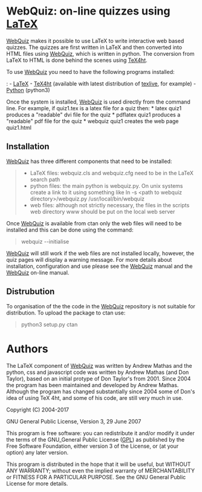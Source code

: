 WebQuiz: on-line quizzes using [LaTeX](https://www.latex-project.org/)
=======================================================================

[WebQuiz](https://bitbucket.org/AndrewsBucket/webquiz) makes it
possible to use LaTeX to write interactive web based quizzes. The
quizzes are first written in LaTeX and then converted into HTML files
using [WebQuiz](https://bitbucket.org/AndrewsBucket/webquiz), which is
written in python. The conversion from LaTeX to HTML is done behind the
scenes using [TeX4ht](http://www.tug.org/tex4ht/).

To use [WebQuiz](https://bitbucket.org/AndrewsBucket/webquiz) you need to have the following programs installed:

:   -   [LaTeX](https://www.latex-project.org/)
    -   [TeX4ht](http://www.tug.org/tex4ht/) (available with latest
        distribution of [texlive](https://www.tug.org/texlive/), for
        example)
    -   [Python](https://www.python.org) (python3)

Once the system is installed,
[WebQuiz](https://bitbucket.org/AndrewsBucket/webquiz) is used
directly from the command line. For example, if quiz1.tex is a latex
file for a quiz then: \* latex quiz1 produces a "readable" dvi file for
the quiz \* pdflatex quiz1 produces a "readable" pdf file for the quiz
\* webquiz quiz1 creates the web page quiz1.html

Installation
------------

[WebQuiz](https://bitbucket.org/AndrewsBucket/webquiz) has three
different components that need to be installed:

> -   LaTeX files: webquiz.cls and webquiz.cfg need to be in the LaTeX
>     search path
> -   python files: the main python is webquiz.py. On unix systems
>     create a link to it using something like ln -s &lt;path to
>     webquiz directory&gt;/webquiz.py /usr/local/bin/webquiz
> -   web files: although not strictly necessary, the files in the
>     scripts web directory www should be put on the local web server

Once [WebQuiz](https://bitbucket.org/AndrewsBucket/webquiz) is
available from ctan only the web files will need to be installed and
this can be done using the command:

> webquiz --initialise

[WebQuiz](https://bitbucket.org/AndrewsBucket/webquiz) will still work
if the web files are not installed locally, however, the quiz pages will
display a warning message. For more details about installation,
configuration and use please see the
[WebQuiz](https://bitbucket.org/AndrewsBucket/webquiz) manual and the
[WebQuiz](https://bitbucket.org/AndrewsBucket/webquiz) on-line manual.

Distrubution
------------

To organisation of the the code in the
[WebQuiz](https://bitbucket.org/AndrewsBucket/webquiz) repository is
not suitable for distribution. To upload the package to ctan use:

> python3 setup.py ctan

Authors
=======

The LaTeX component of
[WebQuiz](https://bitbucket.org/AndrewsBucket/webquiz) was written by
Andrew Mathas and the python, css and javascript code was written by
Andrew Mathas (and Don Taylor), based on an initial protype of Don
Taylor's from 2001. Since 2004 the program has been maintained and
developed by Andrew Mathas. Although the program has changed
substantially since 2004 some of Don's idea of using TeX
4ht, and some of his code, are still very much in use.

Copyright (C) 2004-2017

GNU General Public License, Version 3, 29 June 2007

This program is free software: you can redistribute it and/or modify it
under the terms of the GNU\_General Public License
([GPL](https://www.gnu.org/licenses/gpl-3.0.en.html)) as published by
the Free Software Foundation, either version 3 of the License, or (at
your option) any later version.

This program is distributed in the hope that it will be useful, but
WITHOUT ANY WARRANTY; without even the implied warranty of
MERCHANTABILITY or FITNESS FOR A PARTICULAR PURPOSE. See the GNU General
Public License for more details.
